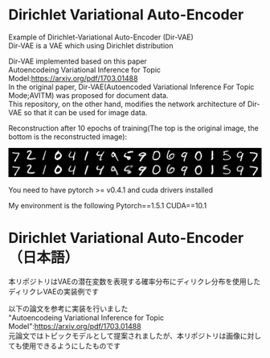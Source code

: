 # Dirichlet Variational Auto-Encoder
Example of Dirichlet-Variational Auto-Encoder (Dir-VAE)  
Dir-VAE is a VAE which using Dirichlet distribution  

Dir-VAE implemented based on this paper  
Autoencodeing Variational Inference for Topic Model:https://arxiv.org/pdf/1703.01488  
In the original paper, Dir-VAE(Autoencoded Variational Inference For Topic Mode;AVITM) was proposed for document data.   
This repository, on the other hand, modifies the network architecture of Dir-VAE so that it can be used for image data.  

Reconstruction after 10 epochs of training(The top is the original image, the bottom is the reconstructed image):
<div>
	<img src='/image/recon_9.png'>
</div>

You need to have pytorch >= v0.4.1 and cuda drivers installed

My environment is the following
Pytorch==1.5.1
CUDA==10.1

# Dirichlet Variational Auto-Encoder（日本語）
本リポジトリはVAEの潜在変数を表現する確率分布にディリクレ分布を使用したディリクレVAEの実装例です  

以下の論文を参考に実装を行いました  
"Autoencodeing Variational Inference for Topic Model":https://arxiv.org/pdf/1703.01488  
元論文ではトピックモデルとして提案されましたが、本リポジトリは画像に対しても使用できるようにしたものです
